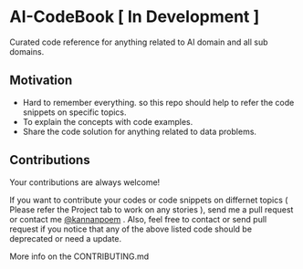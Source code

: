 # AI-CodeBook [ In Development ]
Curated code reference for anything related to AI domain and all sub domains. 


## Motivation
- Hard to remember everything. so this repo should help to refer the code snippets on specific topics.
- To explain the concepts with code examples.
- Share the code solution for anything related to data problems.

## Contributions
Your contributions are always welcome!

If you want to contribute your codes or code snippets on differnet topics ( Please refer the Project tab to work on any stories ), send me a pull request or contact me [@kannanpoem](https://twitter.com/kannanpoem) . Also, feel free to contact or send pull request  if you notice that any of the above listed code should be deprecated or need a update. 

More info on the CONTRIBUTING.md
